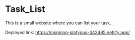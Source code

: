 # Task_List
This is a small website where you can list your task.

Deployed link: https://inspiring-platypus-442485.netlify.app/
